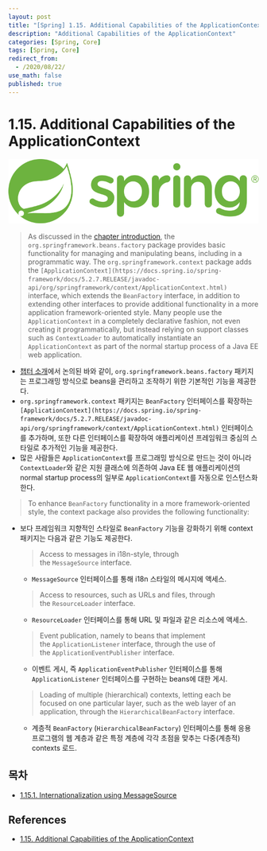 ```yaml
---
layout: post
title: "[Spring] 1.15. Additional Capabilities of the ApplicationContext"
description: "Additional Capabilities of the ApplicationContext"
categories: [Spring, Core]
tags: [Spring, Core]
redirect_from:
  - /2020/08/22/
use_math: false
published: true
---
```


# 1.15. Additional Capabilities of the ApplicationContext

<img src="/assets/images/posts/logos/spring-logo.svg">

> As discussed in the [chapter introduction](https://docs.spring.io/spring/docs/current/spring-framework-reference/core.html#beans), the `org.springframework.beans.factory` package provides basic functionality for managing and manipulating beans, including in a programmatic way. The `org.springframework.context` package adds the `[ApplicationContext](https://docs.spring.io/spring-framework/docs/5.2.7.RELEASE/javadoc-api/org/springframework/context/ApplicationContext.html)` interface, which extends the `BeanFactory` interface, in addition to extending other interfaces to provide additional functionality in a more application framework-oriented style. Many people use the `ApplicationContext` in a completely declarative fashion, not even creating it programmatically, but instead relying on support classes such as `ContextLoader` to automatically instantiate an `ApplicationContext` as part of the normal startup process of a Java EE web application.

- [챕터 소개](https://docs.spring.io/spring/docs/current/spring-framework-reference/core.html#beans)에서 논의된 바와 같이, `org.springframework.beans.factory` 패키지는 프로그래밍 방식으로 beans을 관리하고 조작하기 위한 기본적인 기능을 제공한다.
- `org.springframework.context` 패키지는 `BeanFactory` 인터페이스를 확장하는 `[ApplicationContext](https://docs.spring.io/spring-framework/docs/5.2.7.RELEASE/javadoc-api/org/springframework/context/ApplicationContext.html)` 인터페이스를 추가하며, 또한 다른 인터페이스를 확장하여 애플리케이션 프레임워크 중심의 스타일로 추가적인 기능을 제공한다.
- 많은 사람들은 `ApplicationContext`를 프로그래밍 방식으로 만드는 것이 아니라 `ContextLoader`와 같은 지원 클래스에 의존하여 Java EE 웹 애플리케이션의 normal startup process의 일부로 `ApplicationContext`를 자동으로 인스턴스화한다.

> To enhance `BeanFactory` functionality in a more framework-oriented style, the context package also provides the following functionality:

- 보다 프레임워크 지향적인 스타일로 `BeanFactory` 기능을 강화하기 위해 context 패키지는 다음과 같은 기능도 제공한다.

  > Access to messages in i18n-style, through the `MessageSource` interface.

  - `MessageSource` 인터페이스를 통해 i18n 스타일의 메시지에 액세스.

  > Access to resources, such as URLs and files, through the `ResourceLoader` interface.

  - `ResourceLoader` 인터페이스를 통해 URL 및 파일과 같은 리소스에 액세스.

  > Event publication, namely to beans that implement the `ApplicationListener` interface, through the use of the `ApplicationEventPublisher` interface.

  - 이벤트 게시, 즉 `ApplicationEventPublisher` 인터페이스를 통해 `ApplicationListener` 인터페이스를 구현하는 beans에 대한 게시.

  > Loading of multiple (hierarchical) contexts, letting each be focused on one particular layer, such as the web layer of an application, through the `HierarchicalBeanFactory` interface.

  - 계층적 `BeanFactory` (`HierarchicalBeanFactory`) 인터페이스를 통해 응용 프로그램의 웹 계층과 같은 특정 계층에 각각 초점을 맞추는 다중(계층적) contexts 로드.

## 목차

- [1.15.1. Internationalization using MessageSource](https://bossm0n5t3r.github.io/blog/49/)

## References

- [1.15. Additional Capabilities of the ApplicationContext](https://docs.spring.io/spring/docs/current/spring-framework-reference/core.html#context-introduction)
